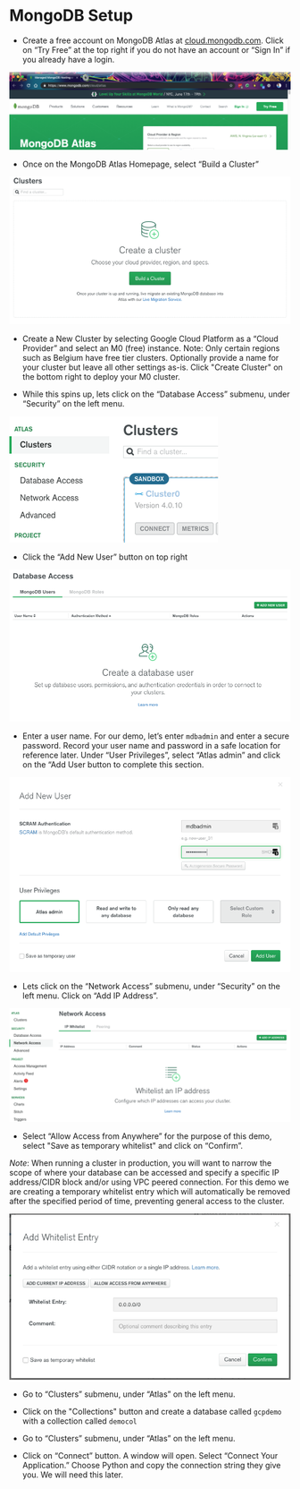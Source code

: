 # MongoDB Setup

* Create a free account on MongoDB Atlas at [cloud.mongodb.com](https://cloud.mongodb.com). Click on “Try Free” at the top right if you do not have an account or “Sign In” if you already have a login. 

![](images/image1.png)

* Once on the MongoDB Atlas Homepage, select “Build a Cluster”

![](images/imageXX.png)

* Create a New Cluster by selecting Google Cloud Platform as a “Cloud Provider” and select an M0 (free) instance. Note: Only certain regions such as Belgium have free tier clusters. Optionally provide a name for your cluster but leave all other settings as-is. Click "Create Cluster" on the bottom right to deploy your M0 cluster.

* While this spins up, lets click on the “Database Access” submenu, under “Security” on the left menu. 

![](images/image33.png)

* Click the “Add New User” button on top right

![](images/image24.png)

* Enter a user name. For our demo, let’s enter `mdbadmin` and enter a secure password.  Record your user name and password in a safe location for reference later. Under “User Privileges”, select “Atlas admin” and click on the “Add User button to complete this section.

![](images/image9.png)

* Lets click on the “Network Access” submenu, under “Security” on the left menu. Click on “Add IP Address”.

![](images/image39.png)

* Select “Allow Access from Anywhere” for the purpose of this demo, select "Save as temporary whitelist" and click on “Confirm”.  

*Note*:  When running a cluster in production, you will want to narrow the scope of where your database can be accessed and specify a specific IP address/CIDR block and/or using VPC peered connection. For this demo we are creating a temporary whitelist entry which will automatically be removed after the specified period of time, preventing general access to the cluster.

![](images/image4.png)

* Go to “Clusters” submenu, under “Atlas” on the left menu. 

* Click on the "Collections" button and create a database called `gcpdemo` with a collection called `democol` 

* Go to “Clusters” submenu, under “Atlas” on the left menu. 

* Click on “Connect” button. A window will open. Select “Connect Your Application.” Choose Python and copy the connection string they give you. We will need this later.
